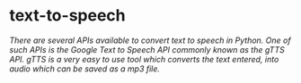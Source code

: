 # text-to-speech
_There are several APIs available to convert text to speech in Python. One of such APIs is the Google Text to Speech API commonly known as the gTTS API. gTTS is a very easy to use tool which converts the text entered, into audio which can be saved as a mp3 file._
